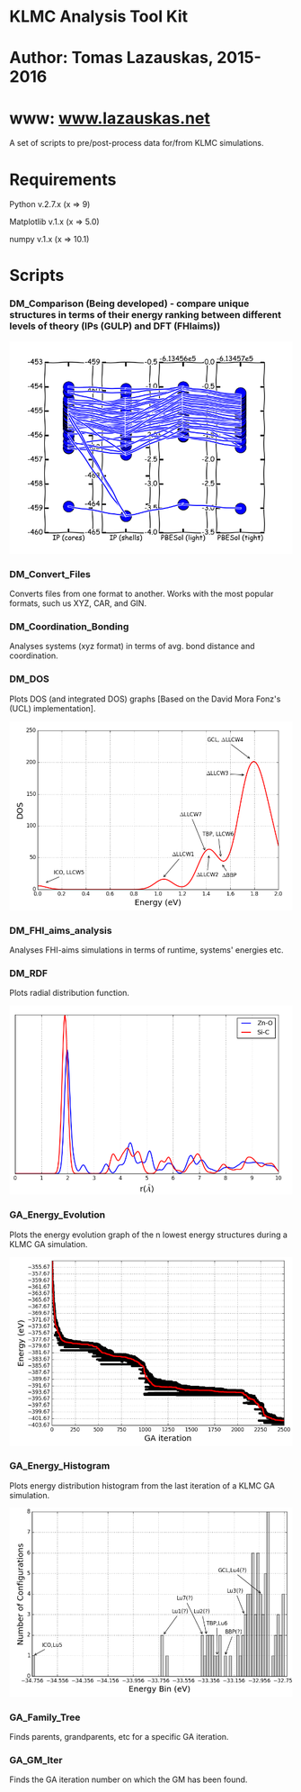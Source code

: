 # KLMC Analysis Tool Kit
# Author: Tomas Lazauskas, 2015-2016
# www: www.lazauskas.net

A set of scripts to pre/post-process data for/from KLMC simulations.

# Requirements 
Python v.2.7.x (x => 9)

Matplotlib v.1.x (x => 5.0)

numpy v.1.x (x => 10.1)

# Scripts

### DM_Comparison (Being developed) - compare unique structures in terms of their energy ranking between different levels of theory (IPs (GULP) and DFT (FHIaims))

![Comparison example](exampleImages/DM_Comparison.png)

### DM_Convert_Files 
Converts files from one format to another. Works with the most popular formats, such us XYZ, CAR, and GIN.

### DM_Coordination_Bonding 
Analyses systems (xyz format) in terms of avg. bond distance and coordination.

### DM_DOS
Plots DOS (and integrated DOS) graphs [Based on the David Mora Fonz's (UCL) implementation].

![DOS example](exampleImages/DM_DOS.png)

### DM_FHI_aims_analysis 
Analyses FHI-aims simulations in terms of runtime, systems' energies etc.

### DM_RDF
Plots radial distribution function.

![RDF example](exampleImages/DM_RDF.png)

### GA_Energy_Evolution 
Plots the energy evolution graph of the n lowest energy structures during a KLMC GA simulation.

![Evolution example](exampleImages/GA_Energy_Evolution.png)

### GA_Energy_Histogram 
Plots energy distribution histogram from the last iteration of a KLMC GA simulation.

![Histogram example](exampleImages/GA_Energy_Histogram.png)

### GA_Family_Tree 
Finds parents, grandparents, etc for a specific GA iteration.

### GA_GM_Iter
Finds the GA iteration number on which the GM has been found.